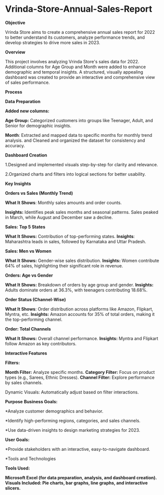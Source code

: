 # Vrinda-Store-Annual-Sales-Report

**Objective**

Vrinda Store aims to create a comprehensive annual sales report for 2022 to better understand its customers, analyze performance trends, and develop strategies to drive more sales in 2023.

**Overview**

This project involves analyzing Vrinda Store's sales data for 2022. Additional columns for Age Group and Month were added to enhance demographic and temporal insights. A structured, visually appealing dashboard was created to provide an interactive and comprehensive view of sales performance.

**Process**

**Data Preparation**

**Added new columns:**

**Age Group:**
Categorized customers into groups like Teenager, Adult, and Senior for demographic insights.

**Month**:
Extracted and mapped data to specific months for monthly trend analysis.
and Cleaned and organized the dataset for consistency and accuracy.

**Dashboard Creation**

1.Designed and implemented visuals step-by-step for clarity and relevance.

2.Organized charts and filters into logical sections for better usability.

**Key Insights**

**Orders vs Sales (Monthly Trend)**

**What It Shows**: 
Monthly sales amounts and order counts.

**Insights:**
Identifies peak sales months and seasonal patterns. Sales peaked in March, while August and December saw a decline.

**Sales:**
**Top 5 States**

**What It Shows:** 
Contribution of top-performing states.
**Insights**: 
Maharashtra leads in sales, followed by Karnataka and Uttar Pradesh.

**Sales: Men vs Women**

**What It Shows:**
Gender-wise sales distribution.
**Insights:**
Women contribute 64% of sales, highlighting their significant role in revenue.

**Orders: Age vs Gender**

**What It Shows:**
Breakdown of orders by age group and gender.
**Insights:**
Adults dominate orders at 36.3%, with teenagers contributing 18.68%.

**Order Status (Channel-Wise)**

**What It Shows**: 
Order distribution across platforms like Amazon, Flipkart, Myntra, etc.
**Insights:**
Amazon accounts for 35% of total orders, making it the top-performing channel.

**Order: Total Channels**

**What It Shows:**
Overall channel performance.
**Insights:**
Myntra and Flipkart follow Amazon as key contributors.

**Interactive Features**

**Filters:**

**Month Filter:**
Analyze specific months.
**Category Filter:**
Focus on product types (e.g., Sarees, Ethnic Dresses).
**Channel Filter:**
Explore performance by sales channels.

Dynamic Visuals: Automatically adjust based on filter interactions.


**Purpose**
**Business Goals:**

*Analyze customer demographics and behavior.

*Identify high-performing regions, categories, and sales channels.

*Use data-driven insights to design marketing strategies for 2023.

**User Goals:**

*Provide stakeholders with an interactive, easy-to-navigate dashboard.

*Tools and Technologies

**Tools Used:**

**Microsoft Excel (for data preparation, analysis, and dashboard creation).
Visuals Included: Pie charts, bar graphs, line graphs, and interactive slicers.**
